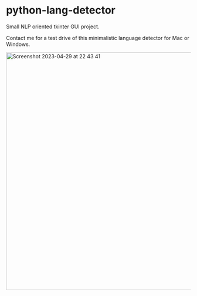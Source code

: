# python-lang-detector
Small NLP oriented tkinter GUI project.

Contact me for a test drive of this minimalistic language detector for Mac or Windows.

<img width="646" alt="Screenshot 2023-04-29 at 22 43 41" src="https://user-images.githubusercontent.com/83368934/235321401-32400c8e-b4e9-455e-95d1-2df7154e3c39.png">
